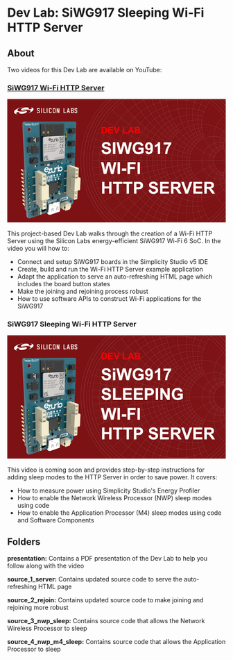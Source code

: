 # Dev Lab: SiWG917 Sleeping Wi-Fi HTTP Server

## About

Two videos for this Dev Lab are available on YouTube:

### [SiWG917 Wi-Fi HTTP Server](https://get.silabs.com/gh963yt)

![thumbnail](images/dev_lab_wifi_http_server_360p.png)

This project-based Dev Lab walks through the creation of a Wi-Fi HTTP Server using the Silicon Labs energy-efficient SiWG917 Wi-Fi 6 SoC. In the video you will how to:

* Connect and setup SiWG917 boards in the Simplicity Studio v5 IDE
* Create, build and run the Wi-Fi HTTP Server example application
* Adapt the application to serve an auto-refreshing HTML page which includes the board button states
* Make the joining and rejoining process robust
* How to use software APIs to construct Wi-Fi applications for the SiWG917

### SiWG917 Sleeping Wi-Fi HTTP Server

![thumbnail](images/dev_lab_sleeping_wifi_http_server_360p.png)

This video is coming soon and provides step-by-step instructions for adding sleep modes to the HTTP Server in order to save power. It covers:

* How to measure power using Simplicity Studio's Energy Profiler
* How to enable the Network Wireless Processor (NWP) sleep modes using code
* How to enable the Application Processor (M4) sleep modes using code and Software Components

## Folders

**presentation:** Contains a PDF presentation of the Dev Lab to help you follow along with the video

**source_1_server:** Contains updated source code to serve the auto-refreshing HTML page

**source_2_rejoin:** Contains updated source code to make joining and rejoining more robust

**source_3_nwp_sleep:** Contains source code that allows the Network Wireless Processor to sleep

**source_4_nwp_m4_sleep:** Contains source code that allows the Application Processor to sleep
